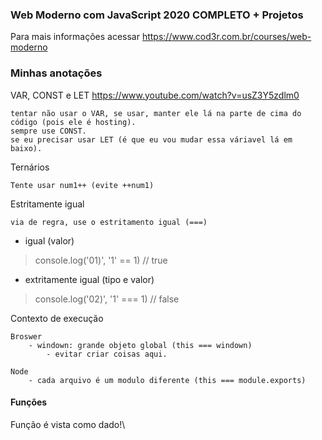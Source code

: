 ### Web Moderno com JavaScript 2020 COMPLETO + Projetos

Para mais informações acessar https://www.cod3r.com.br/courses/web-moderno

### Minhas anotações
VAR, CONST e LET https://www.youtube.com/watch?v=usZ3Y5zdlm0

    tentar não usar o VAR, se usar, manter ele lá na parte de cima do código (pois ele é hosting).
    sempre use CONST.
    se eu precisar usar LET (é que eu vou mudar essa váriavel lá em baixo).

Ternários
    
    Tente usar num1++ (evite ++num1)

Estritamente igual

    via de regra, use o estritamento igual (===)

- igual (valor)
>console.log('01)', '1' == 1) // true
- extritamente igual (tipo e valor)
>console.log('02)', '1' === 1) // false


Contexto de execução

    Broswer
        - windown: grande objeto global (this === windown)
            - evitar criar coisas aqui.

    Node
        - cada arquivo é um modulo diferente (this === module.exports)

#### Funções

Função é vista como dado!\

